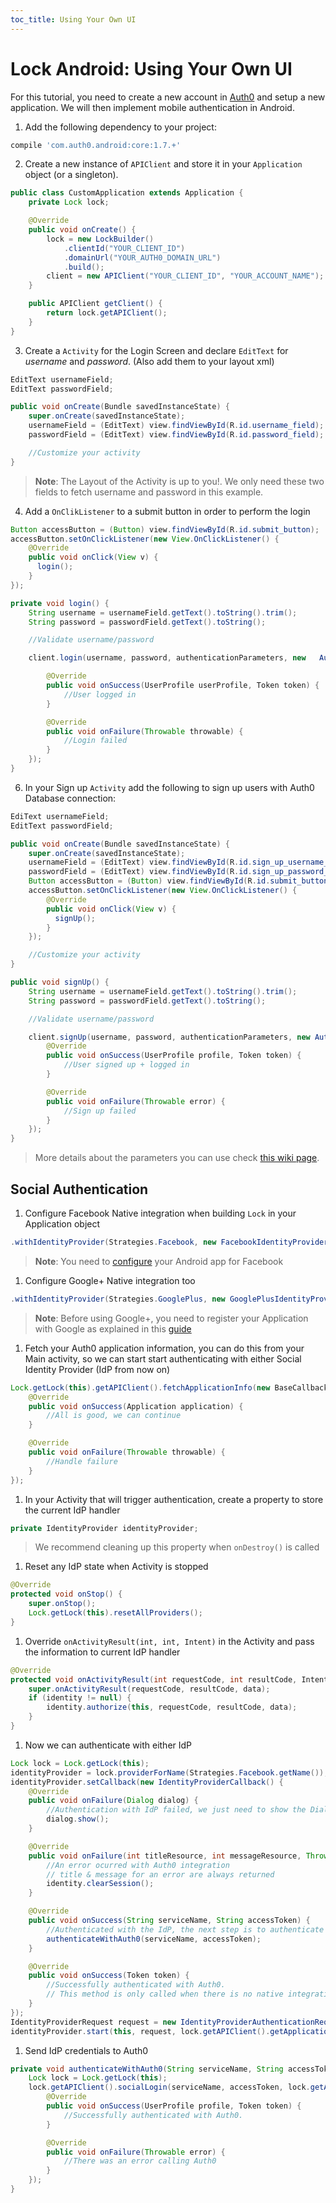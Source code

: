 ```yaml
---
toc_title: Using Your Own UI
---
```


# Lock Android: Using Your Own UI

For this tutorial, you need to create a new account in [Auth0](https://www.auth0.com) and setup a new application. We will then implement mobile authentication in Android.

1.  Add the following dependency to your project:
  ```gradle
compile 'com.auth0.android:core:1.7.+'
  ```

2. Create a new instance of `APIClient` and store it in your `Application` object (or a singleton).
  ```java
  public class CustomApplication extends Application {
      private Lock lock;
  
      @Override
      public void onCreate() {
          lock = new LockBuilder()
              .clientId("YOUR_CLIENT_ID")
              .domainUrl("YOUR_AUTH0_DOMAIN_URL")
              .build();
          client = new APIClient("YOUR_CLIENT_ID", "YOUR_ACCOUNT_NAME");
      }
  
      public APIClient getClient() {
          return lock.getAPIClient();
      }
  }
  ```

3. Create a `Activity` for the Login Screen and declare `EditText` for *username* and *password*. (Also add them to your layout xml)
  ```java
  EditText usernameField;
  EditText passwordField;
  
  public void onCreate(Bundle savedInstanceState) {
      super.onCreate(savedInstanceState);
      usernameField = (EditText) view.findViewById(R.id.username_field);
      passwordField = (EditText) view.findViewById(R.id.password_field);
  
      //Customize your activity
  }
  ```
  > **Note**: The Layout of the Activity is up to you!. We only need these two fields to fetch username and password in this example.

4. Add a `OnClikListener` to a submit button in order to perform the login
  ```java
  Button accessButton = (Button) view.findViewById(R.id.submit_button);
  accessButton.setOnClickListener(new View.OnClickListener() {
      @Override
      public void onClick(View v) {
        login();
      }
});
  ```

  ```java
  private void login() {
      String username = usernameField.getText().toString().trim();
      String password = passwordField.getText().toString();
  
      //Validate username/password
  
      client.login(username, password, authenticationParameters, new   AuthenticationCallback() {  
  
          @Override
          public void onSuccess(UserProfile userProfile, Token token) {
              //User logged in
          }
  
          @Override
          public void onFailure(Throwable throwable) {
              //Login failed
          }
      });
  }
  ``` 

6. In your Sign up `Activity` add the following to sign up users with Auth0 Database connection:
  ```java
  EdiText usernameField;
  EditText passwordField;

  public void onCreate(Bundle savedInstanceState) {
      super.onCreate(savedInstanceState);
      usernameField = (EditText) view.findViewById(R.id.sign_up_username_field);
      passwordField = (EditText) view.findViewById(R.id.sign_up_password_field);
      Button accessButton = (Button) view.findViewById(R.id.submit_button);
      accessButton.setOnClickListener(new View.OnClickListener() {
          @Override
          public void onClick(View v) {
            signUp();
          }
      });

      //Customize your activity
  }
  ```

  ```java
  public void signUp() {
      String username = usernameField.getText().toString().trim();
      String password = passwordField.getText().toString();

      //Validate username/password

      client.signUp(username, password, authenticationParameters, new AuthenticationCallback() {
          @Override
          public void onSuccess(UserProfile profile, Token token) {
              //User signed up + logged in
          }

          @Override
          public void onFailure(Throwable error) {
              //Sign up failed
          }
      });
  }
  ```
  > More details about the parameters you can use check [this wiki page](/libraries/lock/sending-authentication-parameters).

## Social Authentication

1. Configure Facebook Native integration when building `Lock` in your Application object
  ```java
  .withIdentityProvider(Strategies.Facebook, new FacebookIdentityProvider(this))
  ```
  > **Note**: You need to [configure](https://developers.facebook.com/docs/android/getting-started#app_id) your Android app for Facebook 

1. Configure Google+ Native integration too
  ```java
  .withIdentityProvider(Strategies.GooglePlus, new GooglePlusIdentityProvider(this))
  ```
  > **Note**: Before using Google+, you need to register your Application with Google as explained in this [guide](https://developers.google.com/+/mobile/android/getting-started)
  
1. Fetch your Auth0 application information, you can do this from your Main activity, so we can start start authenticating with either Social Identity Provider (IdP from now on)
  ```java
  Lock.getLock(this).getAPIClient().fetchApplicationInfo(new BaseCallback<Application>() {
      @Override
      public void onSuccess(Application application) {
          //All is good, we can continue
      }

      @Override
      public void onFailure(Throwable throwable) {
          //Handle failure
      }
  });
  ```

1. In your Activity that will trigger authentication, create a property to store the current IdP handler
  ```java
  private IdentityProvider identityProvider;
  ```
  > We recommend cleaning up this property when `onDestroy()` is called
  
1. Reset any IdP state when Activity is stopped
  ```java
  @Override
  protected void onStop() {
      super.onStop();
      Lock.getLock(this).resetAllProviders();
  }
  ```
  
1. Override `onActivityResult(int, int, Intent)` in the Activity and pass the information to current IdP handler
  ```java
  @Override
  protected void onActivityResult(int requestCode, int resultCode, Intent data) {
      super.onActivityResult(requestCode, resultCode, data);
      if (identity != null) {
          identity.authorize(this, requestCode, resultCode, data);
      }
  }
  ```

1. Now we can authenticate with either IdP
  ```java
  Lock lock = Lock.getLock(this);
  identityProvider = lock.providerForName(Strategies.Facebook.getName());
  identityProvider.setCallback(new IdentityProviderCallback() {
      @Override
      public void onFailure(Dialog dialog) {
          //Authentication with IdP failed, we just need to show the Dialog
          dialog.show();
      }

      @Override
      public void onFailure(int titleResource, int messageResource, Throwable throwable) {
          //An error ocurred with Auth0 integration
          // title & message for an error are always returned
          identity.clearSession();
      }

      @Override
      public void onSuccess(String serviceName, String accessToken) {
          //Authenticated with the IdP, the next step is to authenticate with Auth0
          authenticateWithAuth0(serviceName, accessToken);
      }

      @Override
      public void onSuccess(Token token) {
          //Successfully authenticated with Auth0. 
          // This method is only called when there is no native integration (e.g. Instagram)
      }
  });
  IdentityProviderRequest request = new IdentityProviderAuthenticationRequestEvent(Strategies.Facebook.getName());
  identityProvider.start(this, request, lock.getAPIClient().getApplication());
  ```
  
1. Send IdP credentials to Auth0
  ```java
  private void authenticateWithAuth0(String serviceName, String accessToken) {
      Lock lock = Lock.getLock(this);
      lock.getAPIClient().socialLogin(serviceName, accessToken, lock.getAuthenticationParameters(), new AuthenticationCallback() {
          @Override
          public void onSuccess(UserProfile profile, Token token) {
              //Successfully authenticated with Auth0.
          }

          @Override
          public void onFailure(Throwable error) {
              //There was an error calling Auth0
          }
      });
  }
  ```
